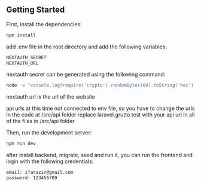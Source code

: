 ## Getting Started


First, install the dependencies: 

```bash
npm install
```

add .env file in the root directory and add the following variables:


```bash
NEXTAUTH_SECRET
NEXTAUTH_URL
```

nextauth secret can be generated using the following command:    
```bash
node -e "console.log(require('crypto').randomBytes(64).toString('hex'))"
```

nextauth url is the url of the website

api urls at this time not connected to env file, so you have to change the urls in the code at /src/api folder
replace laravel.grutto.test with your api url in all of the files in /src/api folder

Then, run the development server:

```bash
npm run dev
```

after install backend, migrate, seed and run it, you can run the frontend and login with the following credentials:

```bash
email: ifarazir@gmail.com
password: 123456789
```
